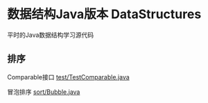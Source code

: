 # 数据结构Java版本 DataStructures
平时的Java数据结构学习源代码

## 排序
Comparable接口
[test/TestComparable.java](https://github.com/rawchen/DataStructures/blob/master/test/TestComparable.java)

冒泡排序
[sort/Bubble.java](https://github.com/rawchen/DataStructures/blob/master/sort/Bubble.java)
